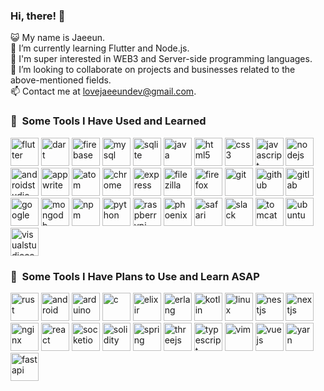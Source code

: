 ### Hi, there! 👋
😺 My name is Jaeeun.<br>
🌱 I’m currently learning Flutter and Node.js.<br>
🤔 I'm super interested in WEB3 and Server-side programming languages.<br>
🤝 I’m looking to collaborate on projects and businesses related to the above-mentioned fields.<br>
📫 Contact me at lovejaeeundev@gmail.com.<br>

### 🚀 &nbsp;Some Tools I Have Used and Learned
<p align="left">
<img src="https://cdn.jsdelivr.net/gh/devicons/devicon/icons/flutter/flutter-original.svg" alt="flutter" width="45" height="45"/>
<img src="https://cdn.jsdelivr.net/gh/devicons/devicon/icons/dart/dart-original.svg" alt="dart" width="45" height="45"/>          
<img src="https://cdn.jsdelivr.net/gh/devicons/devicon/icons/firebase/firebase-plain.svg" alt="firebase" width="45" height="45"/>
<img src="https://cdn.jsdelivr.net/gh/devicons/devicon/icons/mysql/mysql-original.svg" alt="mysql" width="45" height="45"/>
<img src="https://cdn.jsdelivr.net/gh/devicons/devicon/icons/sqlite/sqlite-original.svg" alt="sqlite" width="45" height="45"/>
<img src="https://cdn.jsdelivr.net/gh/devicons/devicon/icons/java/java-original.svg" alt="java" width="45" height="45"/>
<img src="https://cdn.jsdelivr.net/gh/devicons/devicon/icons/html5/html5-original.svg" alt="html5" width="45" height="45"/>          
<img src="https://cdn.jsdelivr.net/gh/devicons/devicon/icons/css3/css3-original.svg" alt="css3" width="45" height="45"/>          
<img src="https://cdn.jsdelivr.net/gh/devicons/devicon/icons/javascript/javascript-original.svg" alt="javascript" width="45" height="45"/>
<img src="https://cdn.jsdelivr.net/gh/devicons/devicon/icons/nodejs/nodejs-original.svg" alt="nodejs" width="45" height="45"/>
<img src="https://cdn.jsdelivr.net/gh/devicons/devicon/icons/androidstudio/androidstudio-original.svg" alt="androidstudio" width="45" height="45"/>
<img src="https://cdn.jsdelivr.net/gh/devicons/devicon/icons/appwrite/appwrite-original.svg" alt="appwrite" width="45" height="45"/>   
<img src="https://cdn.jsdelivr.net/gh/devicons/devicon/icons/atom/atom-original.svg" alt="atom" width="45" height="45"/>          
<img src="https://cdn.jsdelivr.net/gh/devicons/devicon/icons/chrome/chrome-original.svg" alt="chrome" width="45" height="45"/>
<img src="https://cdn.jsdelivr.net/gh/devicons/devicon/icons/express/express-original.svg" alt="express" width="45" height="45"/>
<img src="https://cdn.jsdelivr.net/gh/devicons/devicon/icons/filezilla/filezilla-plain.svg" alt="filezilla" width="45" height="45"/>
<img src="https://cdn.jsdelivr.net/gh/devicons/devicon/icons/firefox/firefox-original.svg" alt="firefox" width="45" height="45"/>
<img src="https://cdn.jsdelivr.net/gh/devicons/devicon/icons/git/git-original.svg" alt="git" width="45" height="45"/>
<img src="https://cdn.jsdelivr.net/gh/devicons/devicon/icons/github/github-original.svg" alt="github" width="45" height="45"/>
<img src="https://cdn.jsdelivr.net/gh/devicons/devicon/icons/gitlab/gitlab-original.svg" alt="gitlab" width="45" height="45"/>
<img src="https://cdn.jsdelivr.net/gh/devicons/devicon/icons/google/google-original.svg" alt="google" width="45" height="45"/>
<img src="https://cdn.jsdelivr.net/gh/devicons/devicon/icons/mongodb/mongodb-original.svg" alt="mongodb" width="45" height="45"/>
<img src="https://cdn.jsdelivr.net/gh/devicons/devicon/icons/npm/npm-original-wordmark.svg" alt="npm" width="45" height="45"/>          
<img src="https://cdn.jsdelivr.net/gh/devicons/devicon/icons/python/python-original.svg" alt="python" width="45" height="45"/>
<img src="https://cdn.jsdelivr.net/gh/devicons/devicon/icons/raspberrypi/raspberrypi-original.svg" alt="raspberrypi" width="45" height="45"/>
<img src="https://cdn.jsdelivr.net/gh/devicons/devicon/icons/phoenix/phoenix-original.svg" alt="phoenix" width="45" height="45"/>
<img src="https://cdn.jsdelivr.net/gh/devicons/devicon/icons/safari/safari-original.svg" alt="safari" width="45" height="45"/>
<img src="https://cdn.jsdelivr.net/gh/devicons/devicon/icons/slack/slack-original.svg" alt="slack" width="45" height="45"/>
<img src="https://cdn.jsdelivr.net/gh/devicons/devicon/icons/tomcat/tomcat-original.svg" alt="tomcat" width="45" height="45"/>
<img src="https://cdn.jsdelivr.net/gh/devicons/devicon/icons/ubuntu/ubuntu-plain.svg" alt="ubuntu" width="45" height="45"/>
<img src="https://cdn.jsdelivr.net/gh/devicons/devicon/icons/vscode/vscode-original.svg" alt="visualstudiocode" width="45" height="45"/>
  
### 🚀 &nbsp;Some Tools I Have Plans to Use and Learn ASAP
<p align="left">
<img src="https://cdn.jsdelivr.net/gh/devicons/devicon/icons/rust/rust-plain.svg" alt="rust" width="45" height="45"/>          
<img src="https://cdn.jsdelivr.net/gh/devicons/devicon/icons/android/android-original.svg" alt="android" width="45" height="45"/>
<img src="https://cdn.jsdelivr.net/gh/devicons/devicon/icons/arduino/arduino-original.svg" alt="arduino" width="45" height="45"/>
<img src="https://cdn.jsdelivr.net/gh/devicons/devicon/icons/c/c-original.svg" alt="c" width="45" height="45"/>
<img src="https://cdn.jsdelivr.net/gh/devicons/devicon/icons/elixir/elixir-original.svg" alt="elixir" width="45" height="45"/>
<img src="https://cdn.jsdelivr.net/gh/devicons/devicon/icons/erlang/erlang-original.svg" alt="erlang" width="45" height="45"/>
<img src="https://cdn.jsdelivr.net/gh/devicons/devicon/icons/kotlin/kotlin-original.svg" alt="kotlin" width="45" height="45"/>
<img src="https://cdn.jsdelivr.net/gh/devicons/devicon/icons/linux/linux-original.svg" alt="linux" width="45" height="45"/>
<img src="https://cdn.jsdelivr.net/gh/devicons/devicon/icons/nestjs/nestjs-plain.svg" alt="nestjs" width="45" height="45"/>
<img src="https://cdn.jsdelivr.net/gh/devicons/devicon/icons/nextjs/nextjs-original.svg" alt="nextjs" width="45" height="45"/>
<img src="https://cdn.jsdelivr.net/gh/devicons/devicon/icons/nginx/nginx-original.svg" alt="nginx" width="45" height="45"/>
<img src="https://cdn.jsdelivr.net/gh/devicons/devicon/icons/react/react-original.svg" alt="react" width="45" height="45"/>
<img src="https://cdn.jsdelivr.net/gh/devicons/devicon/icons/socketio/socketio-original.svg" alt="socketio" width="45" height="45"/>
<img src="https://cdn.jsdelivr.net/gh/devicons/devicon/icons/solidity/solidity-original.svg" alt="solidity" width="45" height="45"/>          
<img src="https://cdn.jsdelivr.net/gh/devicons/devicon/icons/spring/spring-original.svg" alt="spring" width="45" height="45"/>
<img src="https://cdn.jsdelivr.net/gh/devicons/devicon/icons/threejs/threejs-original.svg" alt="threejs" width="45" height="45"/>
<img src="https://cdn.jsdelivr.net/gh/devicons/devicon/icons/typescript/typescript-original.svg" alt="typescript" width="45" height="45"/>
<img src="https://cdn.jsdelivr.net/gh/devicons/devicon/icons/vim/vim-original.svg" alt="vim" width="45" height="45"/>
<img src="https://cdn.jsdelivr.net/gh/devicons/devicon/icons/vuejs/vuejs-original.svg" alt="vuejs" width="45" height="45"/>
<img src="https://cdn.jsdelivr.net/gh/devicons/devicon/icons/yarn/yarn-original.svg" alt="yarn" width="45" height="45"/>
<img src="https://cdn.jsdelivr.net/gh/devicons/devicon/icons/fastapi/fastapi-original.svg" alt="fastapi" width="45" height="45"/>
</p>
